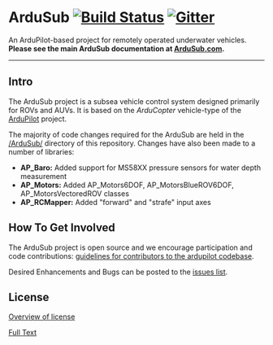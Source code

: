 ArduSub [![Build Status](https://travis-ci.org/bluerobotics/ardusub.svg?branch=master)](https://travis-ci.org/bluerobotics/ardusub) [![Gitter](https://badges.gitter.im/Join%20Chat.svg)](https://gitter.im/bluerobotics/ardusub?utm_source=badge&utm_medium=badge&utm_campaign=pr-badge&utm_content=badge)
=======

An ArduPilot-based project for remotely operated underwater vehicles. **Please see the main ArduSub documentation at [ArduSub.com](http://ardusub.com).**

*****

## Intro ##

The ArduSub project is a subsea vehicle control system designed primarily for ROVs and AUVs. It is based on the *ArduCopter* vehicle-type of the [ArduPilot](https://github.com/diydrones/ardupilot) project. 

The majority of code changes required for the ArduSub are held in the [/ArduSub/](/ArduSub/) directory of this repository. Changes have also been made to a number of libraries:

- **AP_Baro:** Added support for MS58XX pressure sensors for water depth measurement
- **AP_Motors:** Added AP_Motors6DOF, AP_MotorsBlueROV6DOF, AP_MotorsVectoredROV classes 
- **AP_RCMapper:** Added "forward" and "strafe" input axes


## How To Get Involved ##

The ArduSub project is open source and we encourage participation and code contributions: [guidelines for contributors to the ardupilot codebase](http://dev.ardupilot.com/wiki/guidelines-for-contributors-to-the-apm-codebase).

Desired Enhancements and Bugs can be posted to the [issues list](https://github.com/bluerobotics/ardupilot/issues).

## License ##
[Overview of license](http://dev.ardupilot.com/wiki/license-gplv3)

[Full Text](https://github.com/bluerobotics/ardupilot/blob/master/COPYING.txt)
